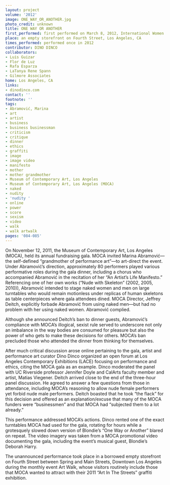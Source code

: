 ```yaml
---
layout: project
volume: '2012'
image: ONE_WAY_OR_ANOTHER.jpg
photo_credit: unknown
title: ONE WAY OR ANOTHER
first_performed: first performed on March 8, 2012, International Women’s Day
place: an empty storefront on Fourth Street, Los Angeles, CA
times_performed: performed once in 2012
contributor: DINO DINCO
collaborators:
- Luis Guizar
- Flor de Luz
- Rafa Esparza
- LaTanya Rene Spann
- Gilmore Associates
home: Los Angeles, CA
links:
- dinodinco.com
contact: ''
footnote: ''
tags:
- Abramović, Marina
- art
- artist
- business
- business businessman
- criticism
- critique
- dinner
- ethics
- graffiti
- image
- image video
- manifesto
- mother
- mother grandmother
- Museum of Contemporary Art, Los Angeles
- Museum of Contemporary Art, Los Angeles (MOCA)
- naked
- nudity
- 'nudity '
- online
- power
- score
- sexism
- video
- walk
- walk artwalk
pages: '084-085'
---
```


On November 12, 2011, the Museum of Contemporary Art, Los Angeles (MOCA), held its annual fundraising gala. MOCA invited Marina Abramović—the self-defined “grandmother of performance art”—to art-direct the event. Under Abramović’s direction, approximately 80 performers played various performative roles during the gala dinner, including a chorus who accompanied Abramović in the recitation of her “An Artist’s Life Manifesto.” Referencing one of her own works (“Nude with Skeleton” (2002, 2005, 2010)), Abramović intended to stage naked women and men on large turntables who would remain motionless under replicas of human skeletons as table centerpieces where gala attendees dined. MOCA Director, Jeffrey Deitch, explicitly forbade Abramović from using naked men—but had no problem with her using naked women. Abramović complied.

Although she announced Deitch’s ban to dinner guests, Abramović’s compliance with MOCA’s illogical, sexist rule served to underscore not only an imbalance in the way bodies are consumed for pleasure but also the power of who gets to make these decisions for others. MOCA’s ban precluded those who attended the dinner from thinking for themselves.

After much critical discussion arose online pertaining to the gala, artist and performance art curator Dino Dinco organized an open forum at Los Angeles Contemporary Exhibitions (LACE) focusing on performance and ethics, citing the MOCA gala as an example. Dinco moderated the panel with UC Riverside professor Jennifer Doyle and CalArts faculty member and artist, Matias Viegener. Deitch arrived close to the end of the three-hour panel discussion. He agreed to answer a few questions from those in attendance, including MOCA’s reasoning to allow nude female performers yet forbid nude male performers. Deitch boasted that he took “the flack” for this decision and offered as an explanation/excuse that many of the MOCA funders were “businessmen” and that MOCA had “subjected them to a lot already.”

This performance addressed MOCA’s actions. Dinco rented one of the exact turntables MOCA had used for the gala, rotating for hours while a grotesquely slowed down version of Blondie’s “One Way or Another” blared on repeat. The video imagery was taken from a MOCA promotional video documenting the gala, including the event’s musical guest, Blondie’s Deborah Harry.

The unannounced performance took place in a borrowed empty storefront on Fourth Street between Spring and Main Streets, Downtown Los Angeles during the monthly event Art Walk, whose visitors routinely include those that MOCA wanted to attract with their 2011 “Art In The Streets” graffiti exhibition.
